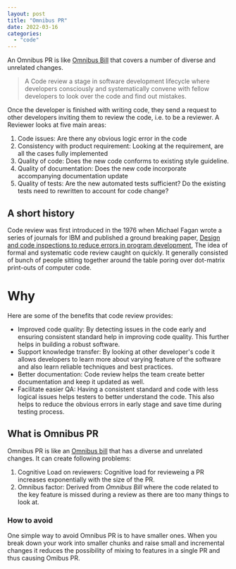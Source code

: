 ```yaml
---
layout: post
title: "Omnibus PR"
date: 2022-03-16
categories:
  - "code"
---
```

An Omnibus PR is like [Omnibus Bill](https://en.wikipedia.org/wiki/Omnibus_bill) that covers a number of diverse and unrelated changes. 

<!-- more -->

> A Code review a stage in software development lifecycle where developers consciously and systematically convene with fellow developers to look over the code and find out mistakes. 

Once the developer is finished with writing code, they send a request to other developers inviting them to review the code, i.e. to be a reviewer. A Reviewer looks at five main areas:
1. Code issues: Are there any obvious logic error in the code
2. Consistency with product requirement: Looking at the requirement, are all the cases fully implemented
3. Quality of code: Does the new code conforms to existing style guideline.
4. Quality of documentation: Does the new code incorporate accompanying documentation update
5. Quality of tests: Are the new automated tests sufficient? Do the existing tests need to rewritten to account for code change?


## A short history

Code review was first introduced in the 1976 when Michael Fagan wrote a series of journals for IBM and published a ground breaking paper, [Design and code inspections to reduce errors in program development](https://ieeexplore.ieee.org/document/5388086), The idea of formal and systematic code review caught on quickly. It generally consisted of bunch of people sitting together around the table poring over dot-matrix print-outs of computer code. 

# Why 

Here are some of the benefits that code review provides:
- Improved code quality: By detecting issues in the code early and ensuring consistent standard help in improving code quality. This further helps in building a robust software. 
- Support knowledge transfer: By looking at other developer's code it allows developers to learn more about varying feature of the software and also learn reliable techniques and best practices. 
- Better documentation: Code review helps the team create better documentation and keep it updated as well. 
- Facilitate easier QA: Having a consistent standard and code with less logical issues helps testers to better understand the code. This also helps to reduce the obvious errors in early stage and save time during testing process. 


## What is Omnibus PR
Omnibus PR is like an [Omnibus bill](https://en.wikipedia.org/wiki/Omnibus_bill) that has a diverse and unrelated changes. It can create following problems: 
1. Cognitive Load on reviewers: Cognitive load for revieweing a PR increases exponentially with the size of the PR. 
2. Omnibus factor: Derived from *Omnibus Bill* where the code related to the key feature is missed during a review as there are too many things to look at. 

### How to avoid

One simple way to avoid Omnibus PR is to have smaller ones. When you break down your work into smaller chunks and raise small and incremental changes it reduces the possibility of mixing to features in a single PR and thus causing Omibus PR. 
